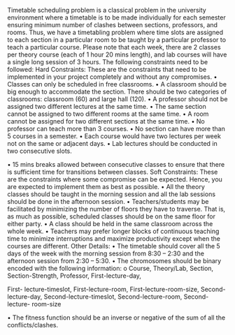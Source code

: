 Timetable scheduling problem is a classical problem in the university environment where a
timetable is to be made individually for each semester ensuring minimum number of clashes
between sections, professors, and rooms. Thus, we have a timetabling problem where time slots
are assigned to each section in a particular room to be taught by a particular professor to teach
a particular course.
Please note that each week, there are 2 classes per theory course (each of 1 hour 20 mins
length), and lab courses will have a single long session of 3 hours.
The following constraints need to be followed:
Hard Constraints:
These are the constraints that need to be implemented in your project completely and without
any compromises.
• Classes can only be scheduled in free classrooms.
• A classroom should be big enough to accommodate the section. There should be two
categories of classrooms: classroom (60) and large hall (120).
• A professor should not be assigned two different lectures at the same time.
• The same section cannot be assigned to two different rooms at the same time.
• A room cannot be assigned for two different sections at the same time.
• No professor can teach more than 3 courses.
• No section can have more than 5 courses in a semester.
• Each course would have two lectures per week not on the same or adjacent days.
• Lab lectures should be conducted in two consecutive slots.

• 15 mins breaks allowed between consecutive classes to ensure that there is sufficient
time for transitions between classes.
Soft Constraints:
These are the constraints where some compromise can be expected. Hence, you are expected
to implement them as best as possible.
• All the theory classes should be taught in the morning session and all the lab sessions
should be done in the afternoon session.
• Teachers/students may be facilitated by minimizing the number of floors they have to
traverse. That is, as much as possible, scheduled classes should be on the same floor for
either party.
• A class should be held in the same classroom across the whole week.
• Teachers may prefer longer blocks of continuous teaching time to minimize
interruptions and maximize productivity except when the courses are different.
Other Details:
• The timetable should cover all the 5 days of the week with the morning session from
8:30 – 2:30 and the afternoon session from 2:30 – 5:30.
• The chromosomes should be binary encoded with the following information:
o Course, Theory/Lab, Section, Section-Strength, Professor, First-lecture-day,

First- lecture-timeslot, First-lecture-room, First-lecture-room-size, Second-
lecture-day, Second-lecture-timeslot, Second-lecture-room, Second-lecture-
room-size

• The fitness function should be an inverse or negative of the sum of all the
conflicts/clashes.

